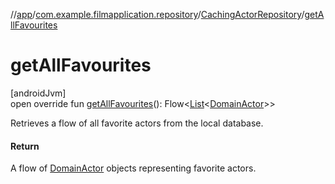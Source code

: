 //[app](../../../index.md)/[com.example.filmapplication.repository](../index.md)/[CachingActorRepository](index.md)/[getAllFavourites](get-all-favourites.md)

# getAllFavourites

[androidJvm]\
open override fun [getAllFavourites](get-all-favourites.md)(): Flow&lt;[List](https://kotlinlang.org/api/latest/jvm/stdlib/kotlin.collections/-list/index.html)&lt;[DomainActor](../../com.example.filmapplication.domain/-domain-actor/index.md)&gt;&gt;

Retrieves a flow of all favorite actors from the local database.

#### Return

A flow of [DomainActor](../../com.example.filmapplication.domain/-domain-actor/index.md) objects representing favorite actors.

